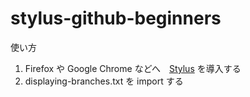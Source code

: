 # stylus-github-beginners

使い方

1. Firefox や Google Chrome  などへ　[Stylus](https://add0n.com/stylus.html) を導入する
2. displaying-branches.txt を import する
